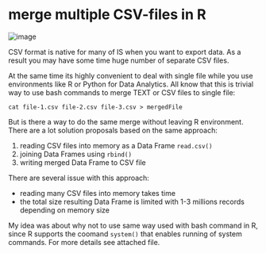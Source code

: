 # merge multiple CSV-files in R

![image](http://cdn.ilovefreesoftware.com/wp-content/uploads/2010/09/Combine-Excels.jpg)

CSV format is native for many of IS when you want to export data. 
As a result you may have some time huge number of separate CSV files.

At the same time its highly convenient to deal with single file while you use environments like R or Python for Data Analytics.
All know that this is trivial way to use bash commands to merge TEXT or CSV files to single file:

```cat file-1.csv file-2.csv file-3.csv > mergedFile```

But is there a way to do the same merge without leaving R environment.
There are a lot solution proposals based on the same approach:
1. reading CSV files into memory as a Data Frame ```read.csv()```
2. joining Data Frames using ```rbind()```
3. writing merged Data Frame to CSV file

There are several issue with this approach:
- reading many CSV files into memory takes time
- the total size resulting Data Frame is limited with 1-3 millions records depending on memory size

My idea was about why not to use same way used with bash command in R, since R supports the coomand ```system()``` that enables running of system commands. 
For more details see attached file.
